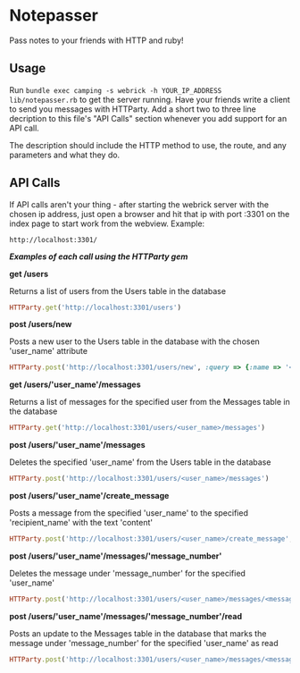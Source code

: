 # Notepasser

Pass notes to your friends with HTTP and ruby!

## Usage

Run `bundle exec camping -s webrick -h YOUR_IP_ADDRESS lib/notepasser.rb`
to get the server running. Have your friends write a client to send you
messages with HTTParty. Add a short two to three line decription to this
file's "API Calls" section whenever you add support for an API call.

The description should include the HTTP method to use,
the route, and any parameters and what they do.

## API Calls

If API calls aren't your thing - after starting the webrick server with the chosen ip address, just open a browser and hit that ip with port :3301 on the index page to start work from the webview. Example:

```
http://localhost:3301/
```

***Examples of each call using the HTTParty gem***

**get /users**

Returns a list of users from the Users table in the database

```ruby
HTTParty.get('http://localhost:3301/users')
```

**post /users/new**

Posts a new user to the Users table in the database with the chosen 'user_name' attribute

```ruby
HTTParty.post('http://localhost:3301/users/new', :query => {:name => '<user_name>'})
```

**get /users/'user_name'/messages**

Returns a list of messages for the specified user from the Messages table in the database

```ruby
HTTParty.get('http://localhost:3301/users/<user_name>/messages')
```

**post /users/'user_name'/messages**

Deletes the specified 'user_name' from the Users table in the database

```ruby
HTTParty.post('http://localhost:3301/users/<user_name>/messages')
```

**post /users/'user_name'/create_message**

Posts a message from the specified 'user_name' to the specified 'recipient_name' with the text 'content'

```ruby
HTTParty.post('http://localhost:3301/users/<user_name>/create_message', :query => {:name => '<recipient_name>', :content => '<content>'})
```

**post /users/'user_name'/messages/'message_number'**

Deletes the message under 'message_number' for the specified 'user_name'

```ruby
HTTParty.post('http://localhost:3301/users/<user_name>/messages/<message_number>')
```

**post /users/'user_name'/messages/'message_number'/read**

Posts an update to the Messages table in the database that marks the message under 'message_number' for the specified 'user_name' as read

```ruby
HTTParty.post('http://localhost:3301/users/<user_name>/messages/<message_number>/read')
```
